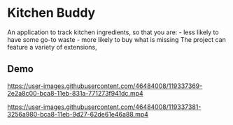 # **Kitchen Buddy**
An application to track kitchen ingredients, so that you are: - less likely to have some go-to waste - more likely to buy what is missing The project can feature a variety of extensions,

## Demo

https://user-images.githubusercontent.com/46484008/119337369-2e2a8c00-bca8-11eb-831a-771273f941dc.mp4


https://user-images.githubusercontent.com/46484008/119337381-3256a980-bca8-11eb-9d27-62de61e46a88.mp4



